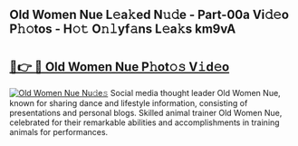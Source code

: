 ## Old Women Nue L𝚎a𝚔ed N𝚞𝚍e - Part-00a Vi𝚍𝚎o P𝚑𝚘tos - H𝚘𝚝 O𝚗𝚕yf𝚊ns L𝚎a𝚔s km9vA

# <h2><a href="http://kfdi7p.oniu.top/?m=Old+Women+Nue">🔗👉 🔴 Old Women Nue P𝚑ot𝚘𝚜 V𝚒d𝚎o</a></h2>

[![Old Women Nue Nu𝚍e𝚜](https://i.imgur.com/0qMVB7G.gif)](http://kfdi7p.oniu.top/?m=Old+Women+Nue)
Social media thought leader Old Women Nue, known for sharing dance and lifestyle information, consisting of presentations and personal blogs. Skilled animal trainer Old Women Nue, celebrated for their remarkable abilities and accomplishments in training animals for performances.  

